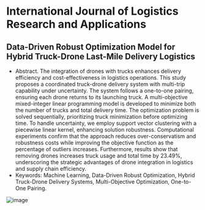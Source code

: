 # International Journal of Logistics Research and Applications
## Data-Driven Robust Optimization Model for Hybrid Truck-Drone Last-Mile Delivery Logistics
- Abstract. The integration of drones with trucks enhances delivery efficiency and cost-effectiveness in logistics operations. This study proposes a coordinated truck-drone delivery system with multi-trip capability under uncertainty. The system follows a one-to-one pairing, ensuring each drone returns to its launching truck. A multi-objective mixed-integer linear programming model is developed to minimize both the number of trucks and total delivery time. The optimization problem is solved sequentially, prioritizing truck minimization before optimizing time. To handle uncertainty, we employ support vector clustering with a piecewise linear kernel, enhancing solution robustness. Computational experiments confirm that the approach reduces over-conservatism and robustness costs while improving the objective function as the percentage of outliers increases. Furthermore, results show that removing drones increases truck usage and total time by 23.49%, underscoring the strategic advantages of drone integration in logistics and supply chain efficiency.
- Keywords: Machine Learning, Data-Driven Robust Optimization, Hybrid Truck-Drone Delivery Systems, Multi-Objective Optimization, One-to-One Pairing.
  

![image](https://github.com/user-attachments/assets/d945bb59-3f5e-4f27-ae52-5736063a7197)
